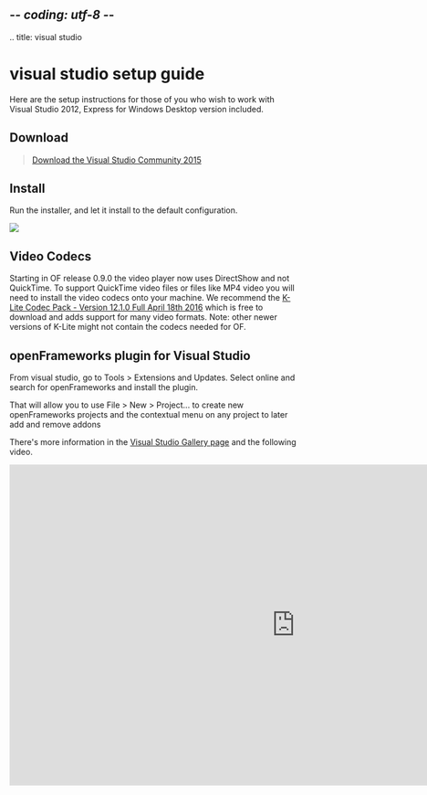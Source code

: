 ## -*- coding: utf-8 -*-
.. title: visual studio

visual studio setup guide
=========================
Here are the setup instructions for those of you who wish to work with Visual Studio 2012, Express for Windows Desktop version included.

Download
--------
> [Download the Visual Studio Community 2015][0]

Install
-------
Run the installer, and let it install to the default configuration.

![](vs_install.png)

Video Codecs
-------
Starting in OF release 0.9.0 the video player now uses DirectShow and not QuickTime.  To support QuickTime video files or files like MP4 video you will need to install the video codecs onto your machine.  We recommend the [K-Lite Codec Pack - Version 12.1.0 Full April 18th 2016][1] which is free to download and adds support for many video formats. Note: other newer versions of K-Lite might not contain the codecs needed for OF.

openFrameworks plugin for Visual Studio
---------------------------------------------------
From visual studio, go to Tools > Extensions and Updates. Select online and search for openFrameworks and install the plugin.

That will allow you to use File > New > Project... to create new openFrameworks projects and the contextual menu on any project to later add and remove addons

There's more information in the [Visual Studio Gallery page](https://visualstudiogallery.msdn.microsoft.com/77678909-81b8-494b-b75c-d97dd7a3eaa6) and the following video.

<iframe src="https://player.vimeo.com/video/143111085" width="1000" height="562" frameborder="0" webkitallowfullscreen mozallowfullscreen allowfullscreen></iframe>

[0]: https://go.microsoft.com/fwlink/?LinkId=532606&clcid=0x409
[1]: http://filehippo.com/download_klite_codec_pack/67445/
